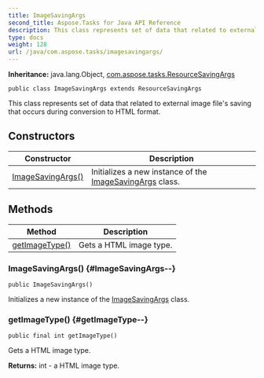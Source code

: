 ```yaml
---
title: ImageSavingArgs
second_title: Aspose.Tasks for Java API Reference
description: This class represents set of data that related to external image files saving that occurs during conversion to HTML format.
type: docs
weight: 128
url: /java/com.aspose.tasks/imagesavingargs/
---
```


**Inheritance:**
java.lang.Object, [com.aspose.tasks.ResourceSavingArgs](../../com.aspose.tasks/resourcesavingargs)
```
public class ImageSavingArgs extends ResourceSavingArgs
```

This class represents set of data that related to external image file's saving that occurs during conversion to HTML format.
## Constructors

| Constructor | Description |
| --- | --- |
| [ImageSavingArgs()](#ImageSavingArgs--) | Initializes a new instance of the [ImageSavingArgs](../../com.aspose.tasks/imagesavingargs) class. |
## Methods

| Method | Description |
| --- | --- |
| [getImageType()](#getImageType--) | Gets a HTML image type. |
### ImageSavingArgs() {#ImageSavingArgs--}
```
public ImageSavingArgs()
```


Initializes a new instance of the [ImageSavingArgs](../../com.aspose.tasks/imagesavingargs) class.

### getImageType() {#getImageType--}
```
public final int getImageType()
```


Gets a HTML image type.

**Returns:**
int - a HTML image type.
